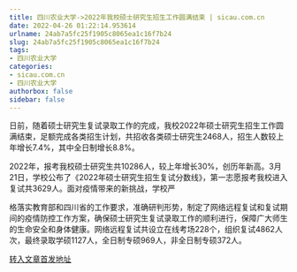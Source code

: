 ```yaml
---
title: 四川农业大学->2022年我校硕士研究生招生工作圆满结束 | sicau.com.cn
date: 2022-04-26 01:22:14.953614
urlname: 24ab7a5fc25f1905c8065ea1c16f7b24
slug: 24ab7a5fc25f1905c8065ea1c16f7b24
tags: 
- 四川农业大学
categories:
- sicau.com.cn
- 四川农业大学
authorbox: false
sidebar: false
---
```

日前，随着硕士研究生复试录取工作的完成，我校2022年硕士研究生招生工作圆满结束，足额完成各类招生计划，共招收各类硕士研究生2468人，招生人数较上年增长7.4%，其中全日制增长8.8%。  

2022年，报考我校硕士研究生共10286人，较上年增长30%，创历年新高。3月21日，学校公布了《2022年硕士研究生招生复试分数线》，第一志愿报考我校进入复试共3629人。面对疫情带来的新挑战，学校严
<!--more-->
格落实教育部和四川省的工作要求，准确研判形势，制定了网络远程复试和复试期间的疫情防控工作方案，确保硕士研究生复试录取工作的顺利进行，保障广大师生的生命安全和身体健康。网络远程复试共设立在线考场228个，组织复试4862人次，最终录取学硕1127人，全日制专硕969人，非全日制专硕372人。



[转入文章首发地址](https://news.sicau.edu.cn/info/1078/67502.htm)
